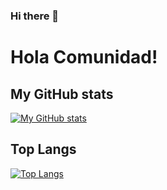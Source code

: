 ### Hi there 👋

<!--
**ixicale/ixicale** is a ✨ _special_ ✨ repository because its `README.md` (this file) appears on your GitHub profile.

Here are some ideas to get you started:

- 🔭 I’m currently working on ...
- 🌱 I’m currently learning ...
- 👯 I’m looking to collaborate on ...
- 🤔 I’m looking for help with ...
- 💬 Ask me about ...
- 📫 How to reach me: ...
- 😄 Pronouns: ...
- ⚡ Fun fact: ...
-->


# Hola Comunidad!

## My GitHub stats

[![My GitHub stats](https://github-readme-stats.vercel.app/api?username=ixicale&show_icons=true)](https://github.com/anuraghazra/github-readme-stats)

## Top Langs
[![Top Langs](https://github-readme-stats.vercel.app/api/top-langs/?username=ixicale&layout=compact&show_icons=true)](https://github.com/anuraghazra/github-readme-stats)

